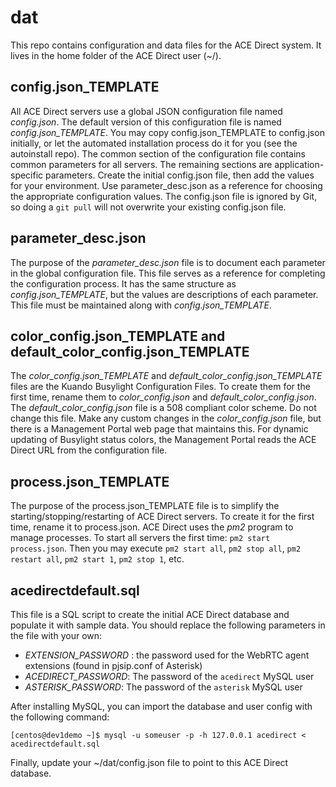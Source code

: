 # dat

This repo contains configuration and data files for the ACE Direct system. It lives in the home folder of the ACE Direct user (~/).

## config.json_TEMPLATE

All ACE Direct servers use a global JSON configuration file named *config.json*. The default version of this configuration file is named *config.json_TEMPLATE*. You may copy config.json_TEMPLATE to config.json initially, or let the automated installation process do it for you (see the autoinstall repo). The common section of the configuration file contains common parameters for all servers. The remaining sections are application-specific parameters. Create the initial config.json file, then add the values for your environment. Use parameter_desc.json as a reference for choosing the appropriate configuration values. The config.json file is ignored by Git, so doing a ```git pull``` will not overwrite your existing config.json file.

## parameter_desc.json

The purpose of the *parameter_desc.json* file is to document each parameter in the global configuration file. This file serves as a reference for completing the configuration process. It has the same structure as *config.json_TEMPLATE*, but the values are descriptions of each parameter. This file must be maintained along with *config.json_TEMPLATE*.

## color_config.json_TEMPLATE and default_color_config.json_TEMPLATE

The *color_config.json_TEMPLATE* and *default_color_config.json_TEMPLATE* files are the Kuando Busylight Configuration Files. To create them for the first time, rename them to *color_config.json* and *default_color_config.json*. The *default_color_config.json* file is a 508 compliant color scheme. Do not change this file. Make any custom changes in the *color_config.json* file, but there is a Management Portal web page that maintains this. For dynamic updating of Busylight status colors, the Management Portal reads the ACE Direct URL from the configuration file.

## process.json_TEMPLATE

The purpose of the process.json_TEMPLATE file is to simplify the starting/stopping/restarting of ACE Direct servers. To create it for the first time, rename it to process.json. ACE Direct uses the *pm2* program to manage processes. To start all servers the first time: ```pm2 start process.json```. Then you may execute ```pm2 start all```, ```pm2 stop all```, ```pm2 restart all```, ```pm2 start 1```, ```pm2 stop 1```, etc.

## acedirectdefault.sql

This file is a SQL script to create the initial ACE Direct database and populate it with sample data. You should replace the following parameters in the file with your own: 

* _EXTENSION_PASSWORD_ : the password used for the WebRTC agent extensions (found in pjsip.conf of Asterisk)
* _ACEDIRECT_PASSWORD_: The password of the `acedirect` MySQL user 
* _ASTERISK_PASSWORD_: The password of the `asterisk` MySQL user 

After installing MySQL, you can import the database and user config with the following command:

```
[centos@dev1demo ~]$ mysql -u someuser -p -h 127.0.0.1 acedirect < acedirectdefault.sql
```

Finally, update your ~/dat/config.json file to point to this ACE Direct database.


